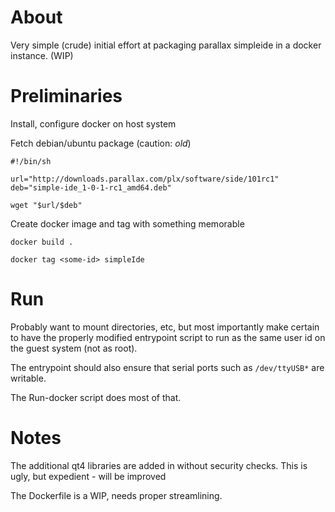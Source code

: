 # About

Very simple (crude) initial effort at packaging parallax simpleide in
a docker instance.  (WIP)

# Preliminaries

Install, configure docker on host system


Fetch debian/ubuntu package (caution: _old_)
```
#!/bin/sh

url="http://downloads.parallax.com/plx/software/side/101rc1"
deb="simple-ide_1-0-1-rc1_amd64.deb"

wget "$url/$deb"
```

Create docker image and tag with something memorable
```
docker build .

docker tag <some-id> simpleIde
```


# Run

Probably want to mount directories, etc, but most importantly make
certain to have the properly modified entrypoint script to run as the
same user id on the guest system (not as root).

The entrypoint should also ensure that serial ports such as
`/dev/ttyUSB*` are writable.

The Run-docker script does most of that.


# Notes

The additional qt4 libraries are added in without security checks.
This is ugly, but expedient - will be improved

The Dockerfile is a WIP, needs proper streamlining.

